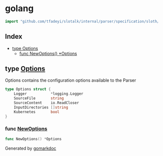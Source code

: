 <!-- Code generated by gomarkdoc. DO NOT EDIT -->

# golang

```go
import "github.com/tfadeyi/slotalk/internal/parser/specification/sloth/language/golang"
```

## Index

- [type Options](<#Options>)
  - [func NewOptions\(\) \*Options](<#NewOptions>)


<a name="Options"></a>
## type [Options](<https://github.com/tfadeyi/sloth-simple-comments/blob/main/internal/parser/specification/sloth/language/golang/parser.go#L32-L38>)

Options contains the configuration options available to the Parser

```go
type Options struct {
    Logger           *logging.Logger
    SourceFile       string
    SourceContent    io.ReadCloser
    InputDirectories []string
    Kubernetes       bool
}
```

<a name="NewOptions"></a>
### func [NewOptions](<https://github.com/tfadeyi/sloth-simple-comments/blob/main/internal/parser/specification/sloth/language/golang/parser.go#L40>)

```go
func NewOptions() *Options
```



Generated by [gomarkdoc](<https://github.com/princjef/gomarkdoc>)
